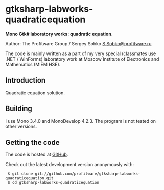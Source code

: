 # gtksharp-labworks-quadraticequation

**Mono Gtk# laboratory works: quadratic equation.**

Author: The Profitware Group / Sergey Sobko <S.Sobko@profitware.ru>

The code is mainly written as a part of my very special (classmates use .NET / WinForms) laboratory work at Moscow Institute of Electronics and Mathematics (MIEM HSE).

## Introduction

Quadratic equation solution.

## Building

I use Mono 3.4.0 and MonoDevelop 4.2.3. The program is not tested on other versions.

## Getting the code

The code is hosted at [GitHub](https://github.com/profitware/gtksharp-labworks-quadraticequation).

Check out the latest development version anonymously with:

```
 $ git clone git://github.com/profitware/gtksharp-labworks-quadraticequation.git
 $ cd gtksharp-labworks-quadraticequation
```

